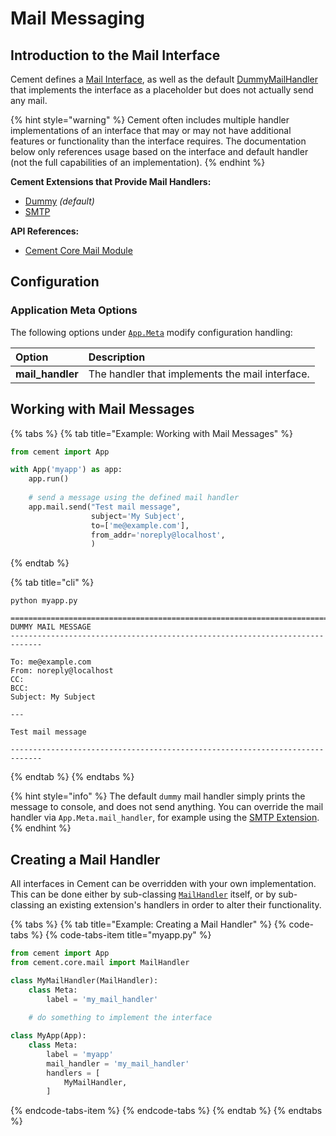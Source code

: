# Mail Messaging

## Introduction to the Mail Interface

Cement defines a [Mail Interface](https://cement.readthedocs.io/en/2.99/api/core/mail/#cement.core.mail.MailInterface), as well as the default [DummyMailHandler](https://docs.builtoncement.com/%7B%7B%20version%20%7D%7D/api/ext/ext_dummy.html#cement.ext.ext_dummy.DummyMailHandler) that implements the interface as a placeholder but does not actually send any mail.

{% hint style="warning" %}
Cement often includes multiple handler implementations of an interface that may or may not have additional features or functionality than the interface requires.  The documentation below only references usage based on the interface and default handler \(not the full capabilities of an implementation\).
{% endhint %}

**Cement Extensions that Provide Mail Handlers:**

* [Dummy](../extensions/dummy.md) _\(default\)_
* [SMTP](../extensions/smtp.md)

**API References:**

* [Cement Core Mail Module](https://cement.readthedocs.io/en/2.99/api/core/mail)

## **Configuration**

### **Application Meta Options**

The following options under [`App.Meta`](https://cement.readthedocs.io/en/2.99/api/core/foundation/#cement.core.foundation.App.Meta) modify configuration handling:

| **Option** | **Description** |
| :--- | :--- |
| **mail\_handler** | The handler that implements the mail interface. |

## Working with Mail Messages

{% tabs %}
{% tab title="Example: Working with Mail Messages" %}
```python
from cement import App

with App('myapp') as app:
    app.run()
    
    # send a message using the defined mail handler
    app.mail.send("Test mail message",
                  subject='My Subject',
                  to=['me@example.com'],
                  from_addr='noreply@localhost',
                  )
```
{% endtab %}

{% tab title="cli" %}
```text
python myapp.py

=============================================================================
DUMMY MAIL MESSAGE
-----------------------------------------------------------------------------

To: me@example.com
From: noreply@localhost
CC:
BCC:
Subject: My Subject

---

Test mail message

-----------------------------------------------------------------------------
```
{% endtab %}
{% endtabs %}

{% hint style="info" %}
The default `dummy` mail handler simply prints the message to console, and does not send anything.  You can override the mail handler via `App.Meta.mail_handler`, for example using the [SMTP Extension](../extensions/smtp.md).
{% endhint %}



## Creating a Mail Handler

All interfaces in Cement can be overridden with your own implementation.  This can be done either by sub-classing [`MailHandler`](https://cement.readthedocs.io/en/2.99/api/core/mail/#cement.core.mail.MailHandler) itself, or by sub-classing an existing extension's handlers in order to alter their functionality.

{% tabs %}
{% tab title="Example: Creating a Mail Handler" %}
{% code-tabs %}
{% code-tabs-item title="myapp.py" %}
```python
from cement import App
from cement.core.mail import MailHandler

class MyMailHandler(MailHandler):
    class Meta:
        label = 'my_mail_handler'
    
    # do something to implement the interface

class MyApp(App):
    class Meta:
        label = 'myapp'
        mail_handler = 'my_mail_handler'
        handlers = [
            MyMailHandler,
        ]
```
{% endcode-tabs-item %}
{% endcode-tabs %}
{% endtab %}
{% endtabs %}

